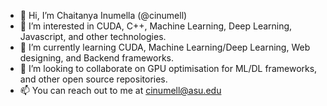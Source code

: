 - 👋 Hi, I’m Chaitanya Inumella (@cinumell)
- 👀 I’m interested in CUDA, C++, Machine Learning, Deep Learning, Javascript, and other technologies.
- 🌱 I’m currently learning CUDA, Machine Learning/Deep Learning, Web designing, and Backend frameworks.
- 💞️ I’m looking to collaborate on GPU optimisation for ML/DL frameworks, and other open source repositories.
- 📫 You can reach out to me at cinumell@asu.edu
<!---
cinumell/cinumell is a ✨ special ✨ repository because its `README.md` (this file) appears on your GitHub profile.
You can click the Preview link to take a look at your changes.
--->
